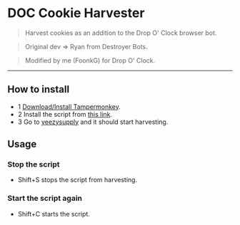 # DOC Cookie Harvester
> Harvest cookies as an addition to the Drop O' Clock browser bot.

> Original dev => Ryan from Destroyer Bots.

> Modified by me (FoonkG) for Drop O' Clock.
---

## How to install
- 1 [Download/Install Tampermonkey](https://chrome.google.com/webstore/detail/tampermonkey/dhdgffkkebhmkfjojejmpbldmpobfkfo?hl=en).
- 2 Install the script from [this link](https://docdiscordauth.000webhostapp.com/cookieharvester/DocCookieHarvester.user.js).
- 3 Go to [yeezysupply](https://www.yeezysupply.com) and it should start harvesting.
## Usage
### Stop the script
- Shift+S stops the script from harvesting.
### Start the script again
- Shift+C starts the script.
